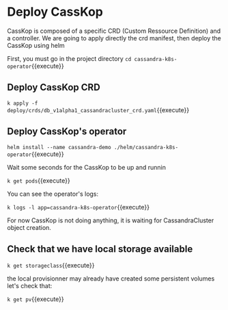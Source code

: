 # Deploy CassKop 

CassKop is composed of a specific CRD (Custom Ressource Definition) and a controller.
We are going to apply directly the crd manifest, then deploy the CassKop using helm

First, you must go in the project directory `cd cassandra-k8s-operator`{{execute}}

## Deploy CassKop CRD

`k apply -f deploy/crds/db_v1alpha1_cassandracluster_crd.yaml`{{execute}}

## Deploy CassKop's operator

`helm install --name cassandra-demo ./helm/cassandra-k8s-operator`{{execute}}

Wait some seconds for the CassKop to be up and runnin

`k get pods`{{execute}}


You can see the operator's logs: 

`k logs -l app=cassandra-k8s-operator`{{execute}}

For now CassKop is not doing anything, it is waiting for CassandraCluster object creation.

## Check that we have local storage available

`k get storageclass`{{execute}}

the local provisionner may already have created some persistent volumes let's check that:

`k get pv`{{execute}}
